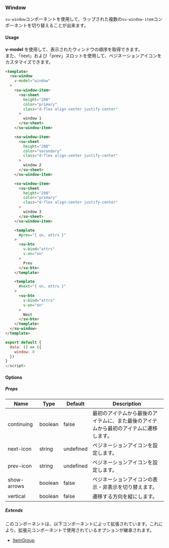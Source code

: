 ### Window

`su-window`コンポーネントを使用して、ラップされた複数の`su-window-item`コンポーネントを切り替えることが出来ます。

<su-divider class="mb-8" />

#### Usage

**v-model** を使用して、表示されたウィンドウの順序を取得できます。<br />
また、「next」および「prev」スロットを使用して、ペジネーションアイコンをカスタマイズできます。

```html
<template>
  <su-window
    v-model="window"
  >
    <su-window-item>
      <su-sheet
        height="200"
        color="primary"
        class="d-flex align-center justify-center"
      >
        window 1
      </su-sheet>
    </su-window-item>

    <su-window-item>
      <su-sheet
        height="200"
        color="secondary"
        class="d-flex align-center justify-center"
      >
        window 2
      </su-sheet>
    </su-window-item>

    <su-window-item>
      <su-sheet
        height="200"
        color="primary"
        class="d-flex align-center justify-center"
      >
        window 3
      </su-sheet>
    </su-window-item>

    <template 
      #prev="{ on, attrs }"
    >
      <su-btn
        v-bind="attrs"
        v-on="on"
      >
        Prev
      </su-btn>
    </template>

    <template 
      #next="{ on, attrs }"
    >
      <su-btn
        v-bind="attrs"
        v-on="on"
      >
        Next
      </su-btn>
    </template>
  </su-window>
</template>
```

```js
export default {
  data: () => ({
    window: 0
  })
}
</script>
```

#### Options

<sample class="mb-4" />

##### Props

|Name|Type|Default|Description|
|----|----|-------|-----------|
|continuing|boolean|false|最初のアイテムから最後のアイテムに、また最後のアイテムから最初のアイテムに遷移します。|
|next-icon|string|undefined|ペジネーションアイコンを設定します。|
|prev-icon|string|undefined|ペジネーションアイコンを設定します。|
|show-arrows|boolean|false|ペジネーションアイコンの表示・非表示を切り替えます。|
|vertical|boolean|false|遷移する方向を縦にします。|

##### Extends

このコンポーネントは、以下コンポーネントによって拡張されています。これにより、拡張元コンポーネントで使用されているオプションが継承されます。

- [ItemGroup](/components/SuItemGroup)